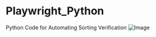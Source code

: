 # Playwright_Python
Python Code for Automating Sorting Verification
![Image](https://github.com/user-attachments/assets/00d0891f-d3d9-4351-baac-0c420c7131e1)
